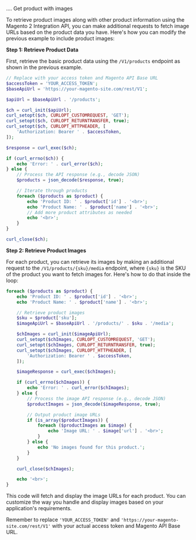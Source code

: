 .... Get product with images

To retrieve product images along with other product information using the Magento 2 Integration API, you can make additional requests to fetch image URLs based on the product data you have. Here's how you can modify the previous example to include product images:

**Step 1: Retrieve Product Data**

First, retrieve the basic product data using the `/V1/products` endpoint as shown in the previous example.

```php
// Replace with your access token and Magento API Base URL
$accessToken = 'YOUR_ACCESS_TOKEN';
$baseApiUrl = 'https://your-magento-site.com/rest/V1';

$apiUrl = $baseApiUrl . '/products';

$ch = curl_init($apiUrl);
curl_setopt($ch, CURLOPT_CUSTOMREQUEST, 'GET');
curl_setopt($ch, CURLOPT_RETURNTRANSFER, true);
curl_setopt($ch, CURLOPT_HTTPHEADER, [
    'Authorization: Bearer ' . $accessToken,
]);

$response = curl_exec($ch);

if (curl_errno($ch)) {
    echo 'Error: ' . curl_error($ch);
} else {
    // Process the API response (e.g., decode JSON)
    $products = json_decode($response, true);

    // Iterate through products
    foreach ($products as $product) {
        echo 'Product ID: ' . $product['id'] . '<br>';
        echo 'Product Name: ' . $product['name'] . '<br>';
        // Add more product attributes as needed
        echo '<br>';
    }
}

curl_close($ch);
```

**Step 2: Retrieve Product Images**

For each product, you can retrieve its images by making an additional request to the `/V1/products/{sku}/media` endpoint, where `{sku}` is the SKU of the product you want to fetch images for. Here's how to do that inside the loop:

```php
foreach ($products as $product) {
    echo 'Product ID: ' . $product['id'] . '<br>';
    echo 'Product Name: ' . $product['name'] . '<br>';

    // Retrieve product images
    $sku = $product['sku'];
    $imageApiUrl = $baseApiUrl . '/products/' . $sku . '/media';

    $chImages = curl_init($imageApiUrl);
    curl_setopt($chImages, CURLOPT_CUSTOMREQUEST, 'GET');
    curl_setopt($chImages, CURLOPT_RETURNTRANSFER, true);
    curl_setopt($chImages, CURLOPT_HTTPHEADER, [
        'Authorization: Bearer ' . $accessToken,
    ]);

    $imageResponse = curl_exec($chImages);

    if (curl_errno($chImages)) {
        echo 'Error: ' . curl_error($chImages);
    } else {
        // Process the image API response (e.g., decode JSON)
        $productImages = json_decode($imageResponse, true);

        // Output product image URLs
        if (is_array($productImages)) {
            foreach ($productImages as $image) {
                echo 'Image URL: ' . $image['url'] . '<br>';
            }
        } else {
            echo 'No images found for this product.';
        }
    }

    curl_close($chImages);

    echo '<br>';
}
```

This code will fetch and display the image URLs for each product. You can customize the way you handle and display images based on your application's requirements.

Remember to replace `'YOUR_ACCESS_TOKEN'` and `'https://your-magento-site.com/rest/V1'` with your actual access token and Magento API Base URL.